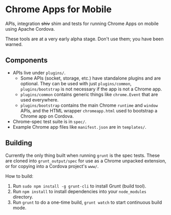 # Chrome Apps for Mobile

APIs, integration ~~shiv~~ shim and tests for running Chrome Apps on mobile using Apache Cordova.

These tools are at a very early alpha stage. Don't use them; you have been warned.

## Components

* APIs live under `plugins/`.
    * Some APIs (socket, storage, etc.) have standalone plugins and are optional. They can be used with just `plugins/common`, `plugins/bootstrap` is not necessary if the app is not a Chrome app.
    * `plugins/common` contains generic things like `chrome.Event` that are used everywhere.
    * `plugins/bootstrap` contains the main Chrome `runtime` and `window` APIs, and the HTML wrapper `chromeapp.html` used to bootstrap a Chrome app on Cordova.
* Chrome-spec test suite is in `spec/`.
* Example Chrome app files like `manifest.json` are in `templates/`.

## Building

Currently the only thing built when running `grunt` is the spec tests. These are cloned into `grunt_output/spec` for use as a Chrome unpacked extension, or for copying into a Cordova project's `www/`.


How to build:
1. Run `sudo npm install -g grunt-cli` to install Grunt (build tool).
1. Run `npm install` to install dependencies into your `node_modules` directory.
1. Run `grunt` to do a one-time build, `grunt watch` to start continuous build mode.
